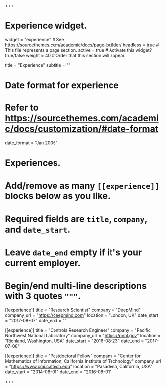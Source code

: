 +++
# Experience widget.
widget = "experience"  # See https://sourcethemes.com/academic/docs/page-builder/
headless = true  # This file represents a page section.
active = true  # Activate this widget? true/false
weight = 40  # Order that this section will appear.

title = "Experience"
subtitle = ""

# Date format for experience
#   Refer to https://sourcethemes.com/academic/docs/customization/#date-format
date_format = "Jan 2006"

# Experiences.
#   Add/remove as many `[[experience]]` blocks below as you like.
#   Required fields are `title`, `company`, and `date_start`.
#   Leave `date_end` empty if it's your current employer.
#   Begin/end multi-line descriptions with 3 quotes `"""`.
[[experience]]
  title = "Research Scientist"
  company = "DeepMind"
  company_url = "https://deepmind.com"
  location = "London, UK"
  date_start = "2017-08-07"
  date_end = ""

[[experience]]
  title = "Controls Research Engineer"
  company = "Pacific Northwest National Laboratory"
  company_url = "https://pnnl.gov"
  location = "Richland, Washington, USA"
  date_start = "2016-08-23"
  date_end = "2017-07-08"
  
[[experience]]
  title = "Postdoctoral Fellow"
  company = "Center for Mathematics of Information, California Institute of Technology"
  company_url = "https://www.cmi.caltech.edu"
  location = "Pasadena, California, USA"
  date_start = "2014-08-01"
  date_end = "2016-08-01"

+++
